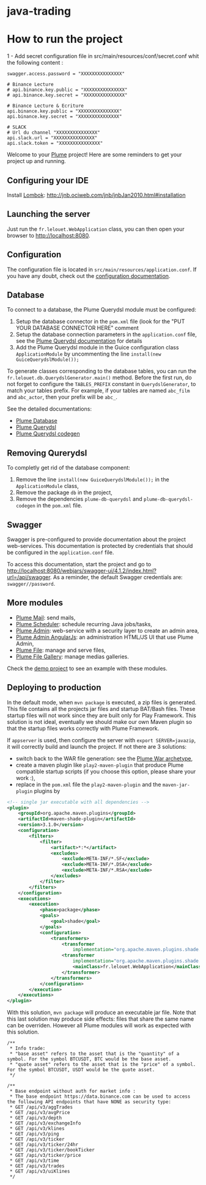java-trading
=============


How to run the project
=============

1 - Add secret configuration file in src/main/resources/conf/secret.conf whit the following content :
```
swagger.access.password = "XXXXXXXXXXXXXXX"

# Binance Lecture
# api.binance.key.public = "XXXXXXXXXXXXXXX"
# api.binance.key.secret = "XXXXXXXXXXXXXXX"

# Binance Lecture & Ecriture
api.binance.key.public = "XXXXXXXXXXXXXXX"
api.binance.key.secret = "XXXXXXXXXXXXXXX"

# SLACK
# Url du channel "XXXXXXXXXXXXXXX"
api.slack.url = "XXXXXXXXXXXXXXX"
api.slack.token = "XXXXXXXXXXXXXXX"
```

Welcome to your [Plume](https://github.com/Coreoz/Plume) project!
Here are some reminders to get your project up and running.

Configuring your IDE
--------------------
Install [Lombok](https://projectlombok.org/): http://jnb.ociweb.com/jnb/jnbJan2010.html#installation

Launching the server
--------------------
Just run the `fr.lelouet.WebApplication` class, you can then open your browser to <http://localhost:8080>.

Configuration
-------------
The configuration file is located in `src/main/resources/application.conf`.
If you have any doubt, check out the [configuration documentation](https://github.com/Coreoz/Plume/tree/master/plume-conf). 

Database
--------
To connect to a database, the Plume Querydsl module must be configured:
1. Setup the database connector in the `pom.xml` file (look for the "PUT YOUR DATABASE CONNECTOR HERE" comment
2. Setup the database connection parameters in the `application.conf` file,
see the [Plume Querydsl documentation](https://github.com/Coreoz/Plume/tree/master/plume-db-querydsl#configuration) for details
3. Add the Plume Querydsl module in the Guice configuration class `ApplicationModule`
by uncommenting the line `install(new GuiceQuerydslModule());`

To generate classes corresponding to the database tables,
you can run the `fr.lelouet.db.QuerydslGenerator.main()` method.
Before the first run, do not forget to configure
the `TABLES_PREFIX` constant in `QuerydslGenerator`, to match your tables prefix.
For example, if your tables are named `abc_film` and `abc_actor`, then your prefix will be `abc_`.

See the detailed documentations:
- [Plume Database](https://github.com/Coreoz/Plume/tree/master/plume-db)
- [Plume Querydsl](https://github.com/Coreoz/Plume/tree/master/plume-db-querydsl)
- [Plume Querydsl codegen](https://github.com/Coreoz/Plume/tree/master/plume-db-querydsl-codegen)

Removing Qurerydsl
------------------
To completly get rid of the database component:
1. Remove the line `install(new GuiceQuerydslModule());` in the `ApplicationModule` class,
2. Remove the package `db` in the project,
3. Remove the dependencies `plume-db-querydsl` and `plume-db-querydsl-codegen` in the `pom.xml` file.

Swagger
-------
Swagger is pre-configured to provide documentation about the project web-services.
This documentation is protected by credentials that should be configured in the `application.conf` file.

To access this documentation, start the project
and go to <http://localhost:8080/webjars/swagger-ui/4.1.2/index.html?url=/api/swagger>.
As a reminder, the default Swagger credentials are: `swagger//password`.

More modules
------------
- [Plume Mail](https://github.com/Coreoz/Plume/tree/master/plume-mail): send mails,
- [Plume Scheduler](https://github.com/Coreoz/Plume/tree/master/plume-scheduler): schedule recurring Java jobs/tasks,
- [Plume Admin](https://github.com/Coreoz/Plume-admin): web-service with a security layer to create an admin area,
- [Plume Admin AngularJs](https://github.com/Coreoz/Plume-admin-ui-angularjs): an administration HTML/JS UI that use Plume Admin,
- [Plume File](https://github.com/Coreoz/Plume-file/tree/master/plume-file-core): manage and serve files,
- [Plume File Gallery](https://github.com/Coreoz/Plume-file/tree/master/plume-file-gallery): manage medias galleries.

Check the [demo project](https://github.com/Coreoz/Plume-demo/tree/master/plume-demo-full-guice-jersey)
to see an example with these modules.

Deploying to production
-----------------------
In the default mode, when `mvn package` is executed, a zip files is generated.
This file contains all the projects jar files and startup BAT/Bash files.
These startup files will not work since they are built only for Play Framework.
This solution is not ideal, eventually we should make our own Maven plugin
so that the startup files works correctly with Plume Framework.

If `appserver` is used, then configure the server with `export SERVER=javazip`,
it will correctly build and launch the project.
If not there are 3 solutions:
- switch back to the WAR file generation: see the [Plume War archetype](https://github.com/Coreoz/Plume-archetypes/tree/master/plume-archetype-querydsl-jersey-guice),
- create a maven plugin like `play2-maven-plugin` that produce Plume compatible startup scripts (if you choose this option, please share your work :),
- replace in the `pom.xml` file the `play2-maven-plugin` and the `maven-jar-plugin` plugins by
```xml
<!-- single jar executable with all dependencies -->
<plugin>
	<groupId>org.apache.maven.plugins</groupId>
	<artifactId>maven-shade-plugin</artifactId>
	<version>3.1.0</version>
	<configuration>
		<filters>
			<filter>
				<artifact>*:*</artifact>
				<excludes>
					<exclude>META-INF/*.SF</exclude>
					<exclude>META-INF/*.DSA</exclude>
					<exclude>META-INF/*.RSA</exclude>
				</excludes>
			</filter>
		</filters>
	</configuration>
	<executions>
		<execution>
			<phase>package</phase>
			<goals>
				<goal>shade</goal>
			</goals>
			<configuration>
				<transformers>
					<transformer
						implementation="org.apache.maven.plugins.shade.resource.ServicesResourceTransformer" />
					<transformer
						implementation="org.apache.maven.plugins.shade.resource.ManifestResourceTransformer">
						<mainClass>fr.lelouet.WebApplication</mainClass>
					</transformer>
				</transformers>
			</configuration>
		</execution>
	</executions>
</plugin>
```
With this solution, `mvn package` will produce an executable jar file.
Note that this last solution may produce side effects: files that share the same name can be overriden.
However all Plume modules will work as expected with this solution.




    /**
     * Info trade:
     * "base asset" refers to the asset that is the "quantity" of a symbol. For the symbol BTCUSDT, BTC would be the base asset.
     * "quote asset" refers to the asset that is the "price" of a symbol. For the symbol BTCUSDT, USDT would be the quote asset.
     */

    /**
     * Base endpoint without auth for market info :
     * The base endpoint https://data.binance.com can be used to access the following API endpoints that have NONE as security type:
     * GET /api/v3/aggTrades
     * GET /api/v3/avgPrice
     * GET /api/v3/depth
     * GET /api/v3/exchangeInfo
     * GET /api/v3/klines
     * GET /api/v3/ping
     * GET /api/v3/ticker
     * GET /api/v3/ticker/24hr
     * GET /api/v3/ticker/bookTicker
     * GET /api/v3/ticker/price
     * GET /api/v3/time
     * GET /api/v3/trades
     * GET /api/v3/uiKlines
     */


